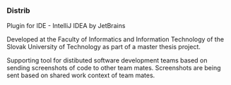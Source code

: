 ### Distrib

Plugin for IDE - IntelliJ IDEA by JetBrains

Developed at the Faculty of Informatics and Information Technology of the Slovak University of Technology as part of a master thesis project.

Supporting tool for distibuted software development teams based on sending screenshots of code to other team mates. Screenshots are being sent based on shared work context of team mates.

